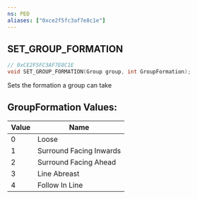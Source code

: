 ```yaml
---
ns: PED
aliases: ["0xce2f5fc3af7e8c1e"]
---
```

## SET_GROUP_FORMATION

```c
// 0xCE2F5FC3AF7E8C1E
void SET_GROUP_FORMATION(Group group, int GroupFormation);
```

Sets the formation a group can take

## GroupFormation Values:
| Value | Name |
| --- | --- |
| 0 | Loose |
| 1 | Surround Facing Inwards |
| 2 | Surround Facing Ahead |
| 3 | Line Abreast |
| 4 | Follow In Line |

